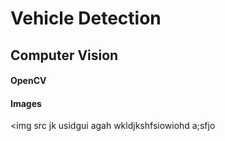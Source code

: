 # Vehicle Detection
## Computer Vision
#### OpenCV

#### Images

<img src
jk
usidgui
agah
wkldjkshfsiowiohd
a;sfjo
